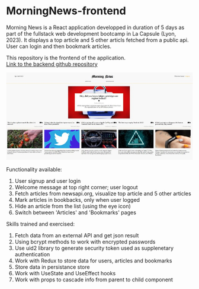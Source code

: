 # MorningNews-frontend

Morning News is a React application developped in duration of 5 days as part of the fullstack web development bootcamp in La Capsule (Lyon, 2023). 
It displays a top article and 5 other articls fetched from a public api. User can login and then bookmark articles.

This repository is the frontend of the application. <br />
[Link to the backend github repository](https://github.com/asseniliev/MorningNews-backend)

![Morning News](frontPage.jpg)

Functionality available:
1. User signup and user login
2. Welcome message at top right corner; user logout
3. Fetch articles from newsapi.org, visualize top article and 5 other articles
4. Mark articles in bookbacks, only when user logged
5. Hide an article from the list (using the eye icon)
6. Switch between 'Articles' and 'Bookmarks' pages

Skills trained and exercised:
1. Fetch data from an external API and get json result
2. Using bcrypt methods to work with encrypted passwords
3. Use uid2 library to generate security token used as supplenetary authentication
4. Work with Redux to store data for users, articles and bookmarks
5. Store data in persistance store
6. Work with UseState and UseEffect hooks
7. Work with props to cascade info from parent to child component